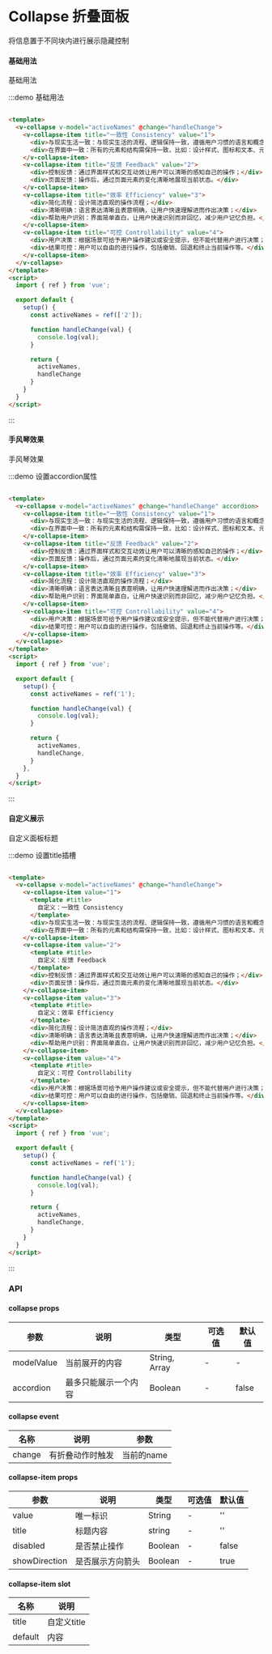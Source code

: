 # Collapse 折叠面板

将信息置于不同块内进行展示隐藏控制

#### 基础用法

基础用法

:::demo 基础用法

```html

<template>
  <v-collapse v-model="activeNames" @change="handleChange">
    <v-collapse-item title="一致性 Consistency" value="1">
      <div>与现实生活一致：与现实生活的流程、逻辑保持一致，遵循用户习惯的语言和概念；</div>
      <div>在界面中一致：所有的元素和结构需保持一致，比如：设计样式、图标和文本、元素的位置等。</div>
    </v-collapse-item>
    <v-collapse-item title="反馈 Feedback" value="2">
      <div>控制反馈：通过界面样式和交互动效让用户可以清晰的感知自己的操作；</div>
      <div>页面反馈：操作后，通过页面元素的变化清晰地展现当前状态。</div>
    </v-collapse-item>
    <v-collapse-item title="效率 Efficiency" value="3">
      <div>简化流程：设计简洁直观的操作流程；</div>
      <div>清晰明确：语言表达清晰且表意明确，让用户快速理解进而作出决策；</div>
      <div>帮助用户识别：界面简单直白，让用户快速识别而非回忆，减少用户记忆负担。</div>
    </v-collapse-item>
    <v-collapse-item title="可控 Controllability" value="4">
      <div>用户决策：根据场景可给予用户操作建议或安全提示，但不能代替用户进行决策；</div>
      <div>结果可控：用户可以自由的进行操作，包括撤销、回退和终止当前操作等。</div>
    </v-collapse-item>
  </v-collapse>
</template>
<script>
  import { ref } from 'vue';

  export default {
    setup() {
      const activeNames = ref(['2']);

      function handleChange(val) {
        console.log(val);
      }

      return {
        activeNames,
        handleChange
      }
    }
  }
</script>
```

:::

#### 手风琴效果

手风琴效果

:::demo 设置accordion属性

```html

<template>
  <v-collapse v-model="activeNames" @change="handleChange" accordion>
    <v-collapse-item title="一致性 Consistency" value="1">
      <div>与现实生活一致：与现实生活的流程、逻辑保持一致，遵循用户习惯的语言和概念；</div>
      <div>在界面中一致：所有的元素和结构需保持一致，比如：设计样式、图标和文本、元素的位置等。</div>
    </v-collapse-item>
    <v-collapse-item title="反馈 Feedback" value="2">
      <div>控制反馈：通过界面样式和交互动效让用户可以清晰的感知自己的操作；</div>
      <div>页面反馈：操作后，通过页面元素的变化清晰地展现当前状态。</div>
    </v-collapse-item>
    <v-collapse-item title="效率 Efficiency" value="3">
      <div>简化流程：设计简洁直观的操作流程；</div>
      <div>清晰明确：语言表达清晰且表意明确，让用户快速理解进而作出决策；</div>
      <div>帮助用户识别：界面简单直白，让用户快速识别而非回忆，减少用户记忆负担。</div>
    </v-collapse-item>
    <v-collapse-item title="可控 Controllability" value="4">
      <div>用户决策：根据场景可给予用户操作建议或安全提示，但不能代替用户进行决策；</div>
      <div>结果可控：用户可以自由的进行操作，包括撤销、回退和终止当前操作等。</div>
    </v-collapse-item>
  </v-collapse>
</template>
<script>
  import { ref } from 'vue';

  export default {
    setup() {
      const activeNames = ref('1');

      function handleChange(val) {
        console.log(val);
      }

      return {
        activeNames,
        handleChange,
      }
    },
  }
</script>
```

:::

#### 自定义展示

自定义面板标题

:::demo 设置title插槽

```html

<template>
  <v-collapse v-model="activeNames" @change="handleChange">
    <v-collapse-item value="1">
      <template #title>
        自定义：一致性 Consistency
      </template>
      <div>与现实生活一致：与现实生活的流程、逻辑保持一致，遵循用户习惯的语言和概念；</div>
      <div>在界面中一致：所有的元素和结构需保持一致，比如：设计样式、图标和文本、元素的位置等。</div>
    </v-collapse-item>
    <v-collapse-item value="2">
      <template #title>
        自定义：反馈 Feedback
      </template>
      <div>控制反馈：通过界面样式和交互动效让用户可以清晰的感知自己的操作；</div>
      <div>页面反馈：操作后，通过页面元素的变化清晰地展现当前状态。</div>
    </v-collapse-item>
    <v-collapse-item value="3">
      <template #title>
        自定义：效率 Efficiency
      </template>
      <div>简化流程：设计简洁直观的操作流程；</div>
      <div>清晰明确：语言表达清晰且表意明确，让用户快速理解进而作出决策；</div>
      <div>帮助用户识别：界面简单直白，让用户快速识别而非回忆，减少用户记忆负担。</div>
    </v-collapse-item>
    <v-collapse-item value="4">
      <template #title>
        自定义：可控 Controllability
      </template>
      <div>用户决策：根据场景可给予用户操作建议或安全提示，但不能代替用户进行决策；</div>
      <div>结果可控：用户可以自由的进行操作，包括撤销、回退和终止当前操作等。</div>
    </v-collapse-item>
  </v-collapse>
</template>
<script>
  import { ref } from 'vue';

  export default {
    setup() {
      const activeNames = ref('1');

      function handleChange(val) {
        console.log(val);
      }

      return {
        activeNames,
        handleChange,
      }
    }
  }
</script>
```

:::

### API

#### collapse props

| 参数      | 说明          | 类型      | 可选值                           | 默认值  |
|---------- |-------------- |---------- |--------------------------------  |-------- |
| modelValue | 当前展开的内容 | String, Array | - | - |
| accordion | 最多只能展示一个内容 | Boolean | - | false |

#### collapse event

| 名称 | 说明 | 参数 |
|---------- |-------- |---------- |
| change | 有折叠动作时触发 | 当前的name |

#### collapse-item props

| 参数      | 说明          | 类型      | 可选值                           | 默认值  |
|---------- |-------------- |---------- |--------------------------------  |-------- |
| value | 唯一标识 | String | - | '' |
| title | 标题内容 | string | - | '' |
| disabled | 是否禁止操作 | Boolean | - | false |
| showDirection | 是否展示方向箭头 | Boolean | - | true |

#### collapse-item slot

| 名称 | 说明 | 
|---------- |-------- |
| title | 自定义title |
| default | 内容 |
